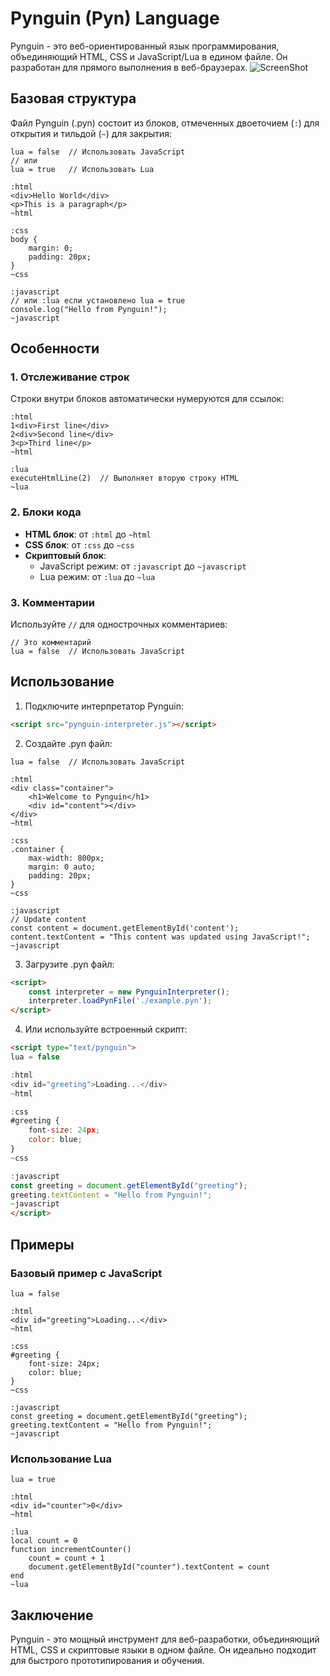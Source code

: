 # Pynguin (Pyn) Language

Pynguin - это веб-ориентированный язык программирования, объединяющий HTML, CSS и JavaScript/Lua в едином файле. Он разработан для прямого выполнения в веб-браузерах.
![ScreenShot]("logo.png")
## Базовая структура

Файл Pynguin (.pyn) состоит из блоков, отмеченных двоеточием (`:`) для открытия и тильдой (`~`) для закрытия:

```pyn
lua = false  // Использовать JavaScript
// или
lua = true   // Использовать Lua

:html
<div>Hello World</div>
<p>This is a paragraph</p>
~html

:css
body {
    margin: 0;
    padding: 20px;
}
~css

:javascript
// или :lua если установлено lua = true
console.log("Hello from Pynguin!");
~javascript
```

## Особенности

### 1. Отслеживание строк
Строки внутри блоков автоматически нумеруются для ссылок:
```pyn
:html
1<div>First line</div>
2<div>Second line</div>
3<p>Third line</p>
~html

:lua
executeHtmlLine(2)  // Выполняет вторую строку HTML
~lua
```

### 2. Блоки кода
- **HTML блок**: от `:html` до `~html`
- **CSS блок**: от `:css` до `~css`
- **Скриптовый блок**: 
  - JavaScript режим: от `:javascript` до `~javascript`
  - Lua режим: от `:lua` до `~lua`

### 3. Комментарии
Используйте `//` для однострочных комментариев:
```pyn
// Это комментарий
lua = false  // Использовать JavaScript
```

## Использование

1. Подключите интерпретатор Pynguin:
```html
<script src="pynguin-interpreter.js"></script>
```

2. Создайте .pyn файл:
```pyn
lua = false  // Использовать JavaScript

:html
<div class="container">
    <h1>Welcome to Pynguin</h1>
    <div id="content"></div>
</div>
~html

:css
.container {
    max-width: 800px;
    margin: 0 auto;
    padding: 20px;
}
~css

:javascript
// Update content
const content = document.getElementById('content');
content.textContent = "This content was updated using JavaScript!";
~javascript
```

3. Загрузите .pyn файл:
```html
<script>
    const interpreter = new PynguinInterpreter();
    interpreter.loadPynFile('./example.pyn');
</script>
```

4. Или используйте встроенный скрипт:
```html
<script type="text/pynguin">
lua = false

:html
<div id="greeting">Loading...</div>
~html

:css
#greeting {
    font-size: 24px;
    color: blue;
}
~css

:javascript
const greeting = document.getElementById("greeting");
greeting.textContent = "Hello from Pynguin!";
~javascript
</script>
```

## Примеры

### Базовый пример с JavaScript
```pyn
lua = false

:html
<div id="greeting">Loading...</div>
~html

:css
#greeting {
    font-size: 24px;
    color: blue;
}
~css

:javascript
const greeting = document.getElementById("greeting");
greeting.textContent = "Hello from Pynguin!";
~javascript
```

### Использование Lua
```pyn
lua = true

:html
<div id="counter">0</div>
~html

:lua
local count = 0
function incrementCounter()
    count = count + 1
    document.getElementById("counter").textContent = count
end
~lua
```

## Заключение

Pynguin - это мощный инструмент для веб-разработки, объединяющий HTML, CSS и скриптовые языки в одном файле. Он идеально подходит для быстрого прототипирования и обучения.
